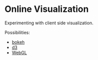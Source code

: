 # Online Visualization
Experimenting with client side visualization.

Possibilities:
* [bokeh](https://bokeh.pydata.org/en/latest/)
* [d3](https://d3js.org/)
* [WebGL](https://www.khronos.org/webgl/wiki/Main_Page)